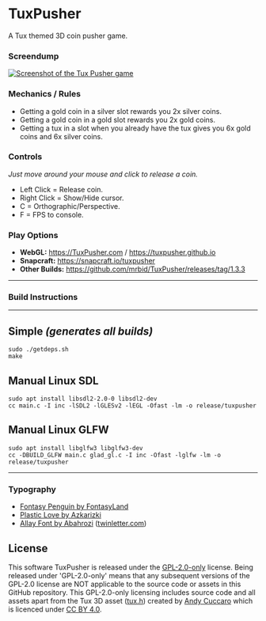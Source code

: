 # TuxPusher
A Tux themed 3D coin pusher game.

### Screendump
[![Screenshot of the Tux Pusher game](https://dashboard.snapcraft.io/site_media/appmedia/2023/01/Screenshot_2023-01-24_23-57-35.png)](https://www.youtube.com/watch?v=39AIfMu2cYA "Tux Pusher Game Video")

### Mechanics / Rules
- Getting a gold coin in a silver slot rewards you 2x silver coins.
- Getting a gold coin in a gold slot rewards you 2x gold coins.
- Getting a tux in a slot when you already have the tux gives you 6x gold coins and 6x silver coins.

### Controls
_Just move around your mouse and click to release a coin._
- Left Click = Release coin.
- Right Click = Show/Hide cursor.
- C = Orthographic/Perspective.
- F = FPS to console.

### Play Options
- **WebGL:** https://TuxPusher.com / https://tuxpusher.github.io
- **Snapcraft:** https://snapcraft.io/tuxpusher
- **Other Builds:** https://github.com/mrbid/TuxPusher/releases/tag/1.3.3

---
### Build Instructions
---
## Simple *(generates all builds)*
```
sudo ./getdeps.sh
make
```
## Manual Linux SDL
```
sudo apt install libsdl2-2.0-0 libsdl2-dev
cc main.c -I inc -lSDL2 -lGLESv2 -lEGL -Ofast -lm -o release/tuxpusher
```
## Manual Linux GLFW
```
sudo apt install libglfw3 libglfw3-dev
cc -DBUILD_GLFW main.c glad_gl.c -I inc -Ofast -lglfw -lm -o release/tuxpusher
```

---

### Typography
- [Fontasy Penguin by FontasyLand](https://www.fontspace.com/fontasy-penguin-font-f4848)
- [Plastic Love by Azkarizki](https://www.fontspace.com/plastic-love-font-f49676)
- [Allay Font by Abahrozi](https://www.fontspace.com/allay-font-f66225) ([twinletter.com](https://twinletter.com))

## License
This software TuxPusher is released under the [GPL-2.0-only](https://spdx.org/licenses/GPL-2.0-only.html) license. Being released under 'GPL-2.0-only' means that any subsequent versions of the GPL-2.0 license are NOT applicable to the source code or assets in this GitHub repository. This GPL-2.0-only licensing includes source code and all assets apart from the Tux 3D asset ([tux.h](assets/tux.h)) created by [Andy Cuccaro](https://sketchfab.com/andycuccaro) which is licenced under [CC BY 4.0](https://creativecommons.org/licenses/by/4.0/).
